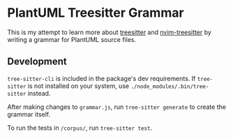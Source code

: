 # PlantUML Treesitter Grammar

This is my attempt to learn more about
[treesitter](https://github.com/tree-sitter/tree-sitter) and
[nvim-treesitter](https://github.com/nvim-treesitter/nvim-treesitter) by writing
a grammar for PlantUML source files.

## Development

`tree-sitter-cli` is included in the package's dev requirements. If
`tree-sitter` is not installed on your system, use
`./node_modules/.bin/tree-sitter` instead.

After making changes to `grammar.js`, run `tree-sitter generate` to create the
grammar itself.

To run the tests in `/corpus/`, run `tree-sitter test`.
